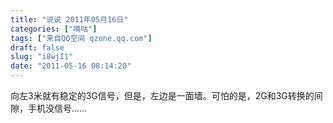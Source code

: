 ```yaml
---
title: "说说 2011年05月16日"
categories: ["嘀咕"]
tags: ["来自QQ空间 qzone.qq.com"]
draft: false
slug: "i8wjI1"
date: "2011-05-16 08:14:20"
---
```


向左3米就有稳定的3G信号，但是，左边是一面墙。可怕的是，2G和3G转换的间隙，手机没信号……
